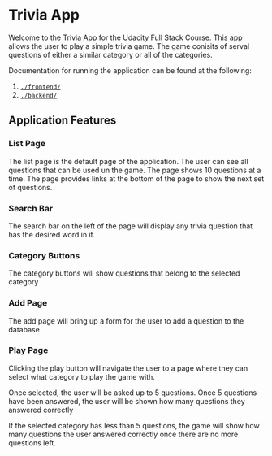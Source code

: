 <h1>Trivia App</h1>

Welcome to the Trivia App for the Udacity Full Stack Course. This app allows the user to play a simple trivia game. The game conisits of serval questions of either a similar category or all of the categories. 

Documentation for running the application can be found at the following:
1. [`./frontend/`](./frontend/README.md)
2. [`./backend/`](./backend/README.md)

<h2>Application Features</h2>

<h3>List Page</h3>
The list page is the default page of the application. The user can see all questions that can be used un the game. The page shows 10 questions at a time. 
The page provides links at the bottom of the page to show the next set of questions.  

<h3>Search Bar</h3>
The search bar on the left of the page will display any trivia question that has the desired word in it.

<h3>Category Buttons</h3>
The category buttons will show questions that belong to the selected category

<h3>Add Page</h3>
The add page will bring up a form for the user to add a question to the database

<h3>Play Page</h3>
Clicking the play button will navigate the user to a page where they can select what category to play the game with.

Once selected, the user will be asked up to 5 questions. Once 5 questions have been answered, the user will be shown how many questions they answered correctly

If the selected category has less than 5 questions, the game will show how many questions the user answered correctly once there are no more questions left. 